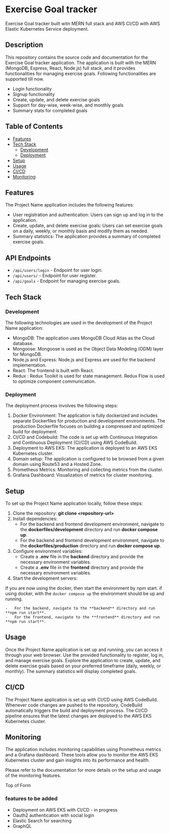 # Exercise Goal tracker

Exercise Goal tracker built witn MERN full stack and AWS CI/CD with AWS Elastic Kubernetes Service deployment.

## Description

This repository contains the source code and documentation for the Exercise Goal tracker application. The application is built with the MERN (MongoDB, Express, React, Node.js) full stack, and it provides functionalities for managing exercise goals. Following functionalities are supported till now.
- Login functionality
- Signup functionality
- Create, update, and delete exercise goals
- Support for day-wise, week-wise, and monthly goals
- Summary stats for completed goals


## Table of Contents

-   [Features](https://github.com/sajib-4414/Exercise-goal-tracker-MERN-stack/master/README.md#features)
-   [Tech Stack](https://github.com/sajib-4414/Exercise-goal-tracker-MERN-stack/master/README.md#tech-stack)
    -   [Development](https://github.com/sajib-4414/Exercise-goal-tracker-MERN-stack/master/README.md#development)
    -   [Deployment](https://github.com/sajib-4414/Exercise-goal-tracker-MERN-stack/master/README.md#deployment)
-   [Setup](https://github.com/sajib-4414/Exercise-goal-tracker-MERN-stack/master/README.md#setup)
-   [Usage](https://github.com/sajib-4414/Exercise-goal-tracker-MERN-stack/master/README.md#usage)
-   [CI/CD](https://github.com/sajib-4414/Exercise-goal-tracker-MERN-stack/master/README.md#cicd)
-   [Monitoring](https://github.com/sajib-4414/Exercise-goal-tracker-MERN-stack/master/README.md#monitoring)

## Features

The Project Name application includes the following features:

-   User registration and authentication: Users can sign up and log in to the application.
-   Create, update, and delete exercise goals: Users can set exercise goals on a daily, weekly, or monthly basis and modify them as needed.
-   Summary statistics: The application provides a summary of completed exercise goals.
## API Endpoints

- `/api/users/login` - Endpoint for user login.
- `/api/users/` - Endpoint for user register.
- `/api/goals` - Endpoint for managing exercise goals.
## Tech Stack

### Development

The following technologies are used in the development of the Project Name application:

-   MongoDB: The application uses MongoDB Cloud Atlas as the Cloud database.
-   Mongoose: Mongoose is used as the Object Data Modeling (ODM) layer for MongoDB.
-   Node.js and Express: Node.js and Express are used for the backend implementation.
-   React: The frontend is built with React.
-   Redux : Redux Toolkit is used for state management. Redux Flow is used to optimize component communication.

### Deployment



The deployment process involves the following steps:

1.  Docker Environment: The application is fully dockerized and includes separate Dockerfiles for production and development environments. The production Dockerfile focuses on building a compressed and optimized build for deployment.
2.  CI/CD and Codebuild: The code is set up with Continuous Integration and Continuous Deployment (CI/CD) using AWS CodeBuild.
3.  Deployment to AWS EKS: The application is deployed to an AWS EKS Kubernetes cluster.
4.  Domain setup: The application is configured to be browsed from a given domain using Route53 and a Hosted Zone.
5.  Prometheus Metrics: Monitoring and collecting metrics from the cluster.
6.  Grafana Dashboard: Visualization of metrics for cluster monitoring.

## Setup

To set up the Project Name application locally, follow these steps:

1.  Clone the repository: **git clone \<repository-url\>**
2.  Install dependencies:
    -   For the backend and frontend development environment, navigate to the **dockerfiles/development** directory and run **docker compose up**.
    -   For the backend and frontend development environment, navigate to the **dockerfiles/production** directory and run **docker compose up**.
3.  Configure environment variables:
    -   Create a **.env** file in the **backend** directory and provide the necessary environment variables.
    -   Create a **.env** file in the **frontend** directory and provide the necessary environment variables.
4.  Start the development servers:
   
   If you are now using the docker, then start the environment by npm start. if using docker, with the `docker compose up` the environment should be up and running.
   
    -   For the backend, navigate to the **backend** directory and run **npm run start**.
    -   For the frontend, navigate to the **frontend** directory and run **npm run start**.

## Usage

Once the Project Name application is set up and running, you can access it through your web browser. Use the provided functionality to register, log in, and manage exercise goals. Explore the application to create, update, and delete exercise goals based on your preferred timeframe (daily, weekly, or monthly). The summary statistics will display completed goals.

## CI/CD

The Project Name application is set up with CI/CD using AWS CodeBuild. Whenever code changes are pushed to the repository, CodeBuild automatically triggers the build and deployment process. The CI/CD pipeline ensures that the latest changes are deployed to the AWS EKS Kubernetes cluster.

## Monitoring

The application includes monitoring capabilities using Prometheus metrics and a Grafana dashboard. These tools allow you to monitor the AWS EKS Kubernetes cluster and gain insights into its performance and health.

Please refer to the documentation for more details on the setup and usage of the monitoring features.

Top of Form

### features to be added
- Deployment on AWS EKS with CI/CD - in progress
- Oauth2 authentication with social login
- Elastic Search for searching
- GraphQL
